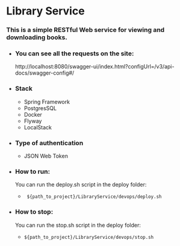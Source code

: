 # Library Service

### This is a simple RESTful Web service for viewing and downloading books.

-  ### You can see all the requests on the site:
   http://localhost:8080/swagger-ui/index.html?configUrl=/v3/api-docs/swagger-config#/
-  ### Stack 
   - Spring Framework
   - PostgresSQL
   - Docker
   - Flyway
   - LocalStack

-  ### Type of authentication
    - JSON Web Token


     
- ### How to run: 
   You can run the deploy.sh script in the deploy folder:
   -      ${path_to_project}/LibraryService/devops/deploy.sh

- ### How to stop:
   You can run the stop.sh script in the deploy folder:
   -     ${path_to_project}/LibraryService/devops/stop.sh



